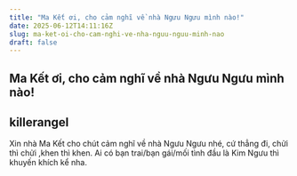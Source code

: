 ```yaml
---
title: "Ma Kết ơi, cho cảm nghĩ về nhà Ngưu Ngưu mình nào!"
date: 2025-06-12T14:11:16Z
slug: ma-ket-oi-cho-cam-nghi-ve-nha-nguu-nguu-minh-nao
draft: false
---
```


## Ma Kết ơi, cho cảm nghĩ về nhà Ngưu Ngưu mình nào!

## killerangel

Xin nhà Ma Kết cho chút cảm nghĩ về nhà Ngưu Ngưu nhé, cứ thẳng đi, chửi thì chửi ,khen thì khen.
Ai có bạn trai/bạn gái/mối tình đầu là Kim Ngưu thì khuyến khích kể nha.